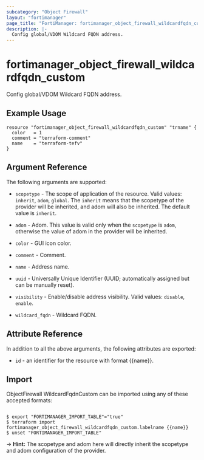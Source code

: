 ```yaml
---
subcategory: "Object Firewall"
layout: "fortimanager"
page_title: "FortiManager: fortimanager_object_firewall_wildcardfqdn_custom"
description: |-
  Config global/VDOM Wildcard FQDN address.
---
```


# fortimanager_object_firewall_wildcardfqdn_custom
Config global/VDOM Wildcard FQDN address.

## Example Usage

```hcl
resource "fortimanager_object_firewall_wildcardfqdn_custom" "trname" {
  color   = 1
  comment = "terraform-comment"
  name    = "terraform-tefv"
}
```

## Argument Reference


The following arguments are supported:

* `scopetype` - The scope of application of the resource. Valid values: `inherit`, `adom`, `global`. The `inherit` means that the scopetype of the provider will be inherited, and adom will also be inherited. The default value is `inherit`.
* `adom` - Adom. This value is valid only when the `scopetype` is `adom`, otherwise the value of adom in the provider will be inherited.

* `color` - GUI icon color.
* `comment` - Comment.
* `name` - Address name.
* `uuid` - Universally Unique Identifier (UUID; automatically assigned but can be manually reset).
* `visibility` - Enable/disable address visibility. Valid values: `disable`, `enable`.

* `wildcard_fqdn` - Wildcard FQDN.


## Attribute Reference

In addition to all the above arguments, the following attributes are exported:
* `id` - an identifier for the resource with format {{name}}.

## Import

ObjectFirewall WildcardFqdnCustom can be imported using any of these accepted formats:
```

$ export "FORTIMANAGER_IMPORT_TABLE"="true"
$ terraform import fortimanager_object_firewall_wildcardfqdn_custom.labelname {{name}}
$ unset "FORTIMANAGER_IMPORT_TABLE"
```
-> **Hint:** The scopetype and adom here will directly inherit the scopetype and adom configuration of the provider.

